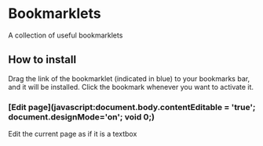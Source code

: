 # Bookmarklets
A collection of useful bookmarklets

## How to install
Drag the link of the bookmarklet (indicated in blue) to your bookmarks bar, and it will be installed. Click the bookmark whenever you want to activate it.


### [Edit page](javascript:document.body.contentEditable = 'true'; document.designMode='on'; void 0;)
Edit the current page as if it is a textbox
